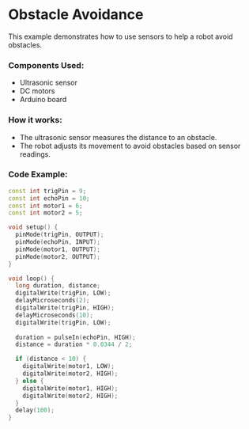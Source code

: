 # Obstacle Avoidance

This example demonstrates how to use sensors to help a robot avoid obstacles.

### Components Used:
- Ultrasonic sensor
- DC motors
- Arduino board

### How it works:
- The ultrasonic sensor measures the distance to an obstacle.
- The robot adjusts its movement to avoid obstacles based on sensor readings.

### Code Example:
```cpp
const int trigPin = 9;
const int echoPin = 10;
const int motor1 = 6;
const int motor2 = 5;

void setup() {
  pinMode(trigPin, OUTPUT);
  pinMode(echoPin, INPUT);
  pinMode(motor1, OUTPUT);
  pinMode(motor2, OUTPUT);
}

void loop() {
  long duration, distance;
  digitalWrite(trigPin, LOW);
  delayMicroseconds(2);
  digitalWrite(trigPin, HIGH);
  delayMicroseconds(10);
  digitalWrite(trigPin, LOW);
  
  duration = pulseIn(echoPin, HIGH);
  distance = duration * 0.0344 / 2;

  if (distance < 10) {
    digitalWrite(motor1, LOW);
    digitalWrite(motor2, HIGH);
  } else {
    digitalWrite(motor1, HIGH);
    digitalWrite(motor2, HIGH);
  }
  delay(100);
}
